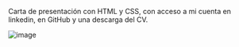 Carta de presentación con HTML y CSS, con acceso a mi cuenta en linkedin, en GitHub y una descarga del CV.

![image](https://user-images.githubusercontent.com/112517009/224514538-94ac2694-9854-4661-9d22-5ddb430137f0.png)





